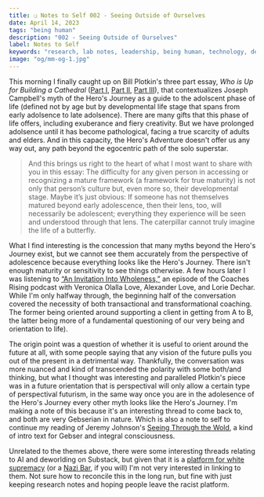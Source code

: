 ```yaml
---
title: ❏ Notes to Self 002 - Seeing Outside of Ourselves
date: April 14, 2023
tags: "being human"
description: "002 - Seeing Outside of Ourselves"
label: Notes to Self
keywords: "research, lab notes, leadership, being human, technology, design, cosmology, worlding"
image: "og/mm-og-1.jpg"
---
```


This morning I finally caught up on Bill Plotkin's three part essay, _Who is Up for Building a Cathedral_ ([Part I](https://myemail.constantcontact.com/Who-s-Up-for-Building-a-Cathedral---Part-I--SM322--Bill-Plotkin-Soulcraft-Musing.html?soid=1102010840526&aid=lUl0tzr9FGU), [Part II](https://myemail.constantcontact.com/Who-s-Up-for-Building-a-Cathedral---Part-II--SM323--Bill-Plotkin-Soulcraft-Musing.html?soid=1102010840526&aid=v5hfjf_di2A), [Part III](https://myemail.constantcontact.com/Who-s-Up-for-Building-a-Cathedral---Part-III--SM324--Bill-Plotkin-Soulcraft-Musing.html?soid=1102010840526&aid=FYyIMj3qdG4)), that contextualizes Joseph Campbell's myth of the Hero's Journey as a guide to the adolscent phase of life (defined not by age but by developmental life stage that spans from early adolsence to late adolsence). There are many gifts that this phase of life offers, including exuberance and fiery creativity. But we have prolonged adolsence until it has become pathological, facing a true scarcity of adults and elders. And in this capacity, the Hero's Adventure doesn't offer us any way out, any path beyond the egocentric path of the solo superstar.

> And this brings us right to the heart of what I most want to share with you in this essay: The difficulty for any given person in accessing or recognizing a mature framework (a framework for true maturity) is not only that person’s culture but, even more so, their developmental stage. Maybe it’s just obvious: If someone has not themselves matured beyond early adolescence, then their lens, too, will necessarily be adolescent; everything they experience will be seen and understood through that lens. The caterpillar cannot truly imagine the life of a butterfly.

What I find interesting is the concession that many myths beyond the Hero's Journey exist, but we cannot see them accurately from the perspective of adolescence because everything looks like the Hero's Journey. There isn't enough maturity or sensitivity to see things otherwise. A few hours later I was listening to [&ldquo;An Invitation Into Wholeness,&rdquo;](https://www.coachesrising.com/podcast/an-invitation-into-wholeness-with-veronica-and-alexander-love-and-lorie-dechar/) an episode of the Coaches Rising podcast with Veronica Olalla Love, Alexander Love, and Lorie Dechar. While I'm only halfway through, the beginning half of the conversation covered the necessity of both transactional and transformational coaching. The former being oriented around supporting a client in getting from A to B, the latter being more of a fundamental questioning of our very being and orientation to life).

The origin point was a question of whether it is useful to orient around the future at all, with some people saying that any vision of the future pulls you out of the present in a detrimental way. Thankfully, the conversation was more nuanced and kind of transcended the polarity with some both/and thinking, but what I thought was interesting and paralleled Plotkin's piece was in a future orientation that is perspectival will only allow a certain type of perspectival futurism, in the same way once you are in the adolesence of the Hero's Journey every other myth looks like the Hero's Journey. I'm making a note of this because it's an interesting thread to come back to, and both are very Gebserian in nature. Which is also a note to self to continue my reading of Jeremy Johnson's [Seeing Through the Wold](https://bookshop.org/p/books/seeing-through-the-world-jean-gebser-and-integral-consciousness-jeremy-d-johnson/9691712?ean=9781947544154), a kind of intro text for Gebser and integral consciousness.

Unrelated to the themes above, there were some interesting threads relating to AI and deworlding on Substack, but given that it is a [platform for white supremacy](https://buttondown.email/thehypothesis/archive/heres-why-substacks-scam-worked-so-well/) (or a [Nazi Bar](https://www.techdirt.com/2023/04/14/substack-ceo-chris-best-doesnt-realize-hes-just-become-the-nazi-bar/), if you will) I'm not very interested in linking to them. Not sure how to reconcile this in the long run, but fine with just keeping research notes and hoping people leave the racist platform. 
